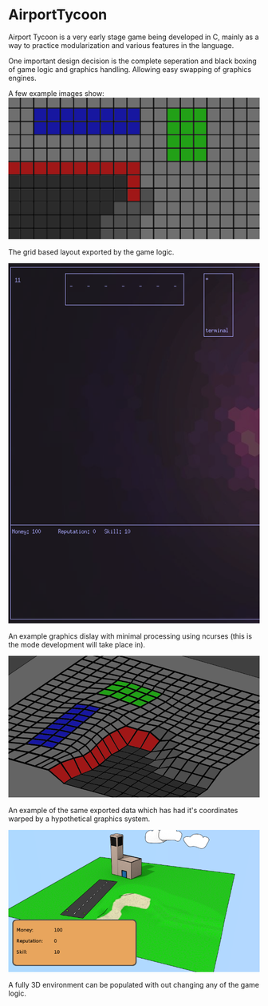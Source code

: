 # AirportTycoon

Airport Tycoon is a very early stage game being developed in C, mainly as a way to practice modularization and various features in the language.

One important design decision is the complete seperation and black boxing of game logic and graphics handling. Allowing easy swapping of graphics engines.

A few example images show: 
![screenshot](./exampleImages/gridBasic.png)

The grid based layout exported by the game logic.

![screenshot](./exampleImages/term.png)

An example graphics dislay with minimal processing using ncurses (this is the mode development will take place in). 

![screenshot](./exampleImages/gridComplex.png)

An example of the same exported data which has had it's coordinates warped by a hypothetical graphics system.

![screenshot](./exampleImages/3Dex.png)

A fully 3D environment can be populated with out changing any of the game logic.
